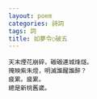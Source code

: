 ```yaml
---
layout: poem
categories: 詩詞
tags: 詞
title: 如夢令○破五
---
```

	天末煙花崩碎，磤磤連城烽燧。
	掩映紫朱燈，明滅誰醒誰醉？
	疲累。疲累。
	總是新桃舊歲。
